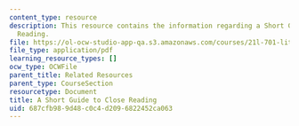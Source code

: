 ```yaml
---
content_type: resource
description: This resource contains the information regarding a Short Guide to Close
  Reading.
file: https://ol-ocw-studio-app-qa.s3.amazonaws.com/courses/21l-701-literary-interpretation-literature-and-urban-experience-spring-2009/687cfb989d48c0c4d2096822452ca063_MIT21L701S09_Guid_Close.pdf
file_type: application/pdf
learning_resource_types: []
ocw_type: OCWFile
parent_title: Related Resources
parent_type: CourseSection
resourcetype: Document
title: A Short Guide to Close Reading
uid: 687cfb98-9d48-c0c4-d209-6822452ca063
---
```

